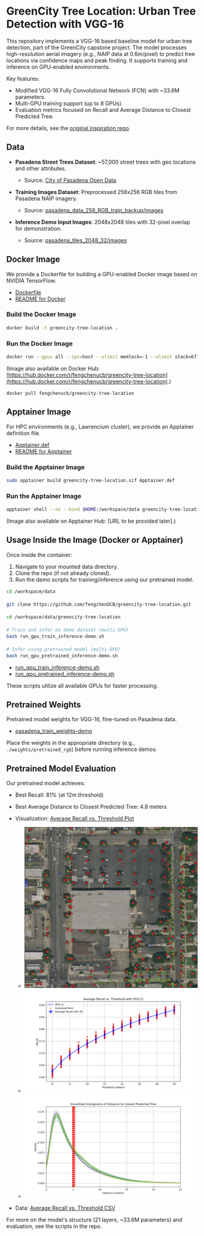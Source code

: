 # GreenCity Tree Location: Urban Tree Detection with VGG-16

This repository implements a VGG-16 based baseline model for urban tree detection, part of the GreenCity capstone project. The model processes high-resolution aerial imagery (e.g., NAIP data at 0.6m/pixel) to predict tree locations via confidence maps and peak finding. It supports training and inference on GPU-enabled environments.

Key features:
- Modified VGG-16 Fully Convolutional Network (FCN) with ~33.6M parameters.
- Multi-GPU training support (up to 8 GPUs).
- Evaluation metrics focused on Recall and Average Distance to Closest Predicted Tree.

For more details, see the [original inspiration repo](https://github.com/jonathanventura/urban-tree-detection).

## Data
- **Pasadena Street Trees Dataset**: ~57,000 street trees with geo locations and other attributes.
  - Source: [City of Pasadena Open Data](https://data.cityofpasadena.net/datasets/593b88391b614123890f54a1db8fbf55_0/about)

- **Training Images Dataset**: Preprocessed 256x256 RGB tiles from Pasadena NAIP imagery.
  - Source: [pasadena_data_256_RGB_train_backup/images](pasadena_data_256_RGB_train_backup/images)

- **Inference Demo Input Images**: 2048x2048 tiles with 32-pixel overlap for demonstration.
  - Source: [pasadena_tiles_2048_32/images](pasadena_tiles_2048_32/images)


## Docker Image
We provide a Dockerfile for building a GPU-enabled Docker image based on NVIDIA TensorFlow.

- [Dockerfile](DockerImage/Dockerfile)
- [README for Docker](DockerImage/README.md)

### Build the Docker Image
```bash
docker build -t greencity-tree-location .
```

### Run the Docker Image
```bash
docker run --gpus all --ipc=host --ulimit memlock=-1 --ulimit stack=67108864 -it -v $HOME:/workspace/data greencity-tree-location
```

(Image also available on Docker Hub: [https://hub.docker.com/r/fengchenucb/greencity-tree-location](https://hub.docker.com/r/fengchenucb/greencity-tree-location).)
```
docker pull fengchenucb/greencity-tree-location
```

## Apptainer Image
For HPC environments (e.g., Lawrencium cluster), we provide an Apptainer definition file.

- [Apptainer.def](DockerImage/Apptainer.def)
- [README for Apptainer](DockerImage/README_Apptainer.md)

### Build the Apptainer Image
```bash
sudo apptainer build greencity-tree-location.sif Apptainer.def
```

### Run the Apptainer Image
```bash
apptainer shell --nv --bind $HOME:/workspace/data greencity-tree-location.sif
```

(Image also available on Apptainer Hub: [URL to be provided later].)

## Usage Inside the Image (Docker or Apptainer)
Once inside the container:
1. Navigate to your mounted data directory.
2. Clone the repo (if not already cloned).
3. Run the demo scripts for training/inference using our pretrained model.

```bash
cd /workspace/data

git clone https://github.com/fengchenUCB/greencity-tree-location.git

cd /workspace/data/greencity-tree-location

# Train and infer on demo dataset (multi-GPU)
bash run_gpu_train_inference-demo.sh

# Infer using pretrained model (multi-GPU)
bash run_gpu_pretrained_inference-demo.sh
```

- [run_gpu_train_inference-demo.sh](run_gpu_train_inference-demo.sh)
- [run_gpu_pretrained_inference-demo.sh](run_gpu_pretrained_inference-demo.sh)

These scripts utilize all available GPUs for faster processing.


## Pretrained Weights
Pretrained model weights for VGG-16, fine-tuned on Pasadena data.

- [pasadena_train_weights-demo](pasadena_train_weights-demo)

Place the weights in the appropriate directory (e.g., `./weights/pretrained_rgb`) before running inference demos.



## Pretrained Model Evaluation
Our pretrained model achieves:
- Best Recall: 81% (at 12m threshold)
- Best Average Distance to Closest Predicted Tree: 4.8 meters

- Visualization: [Average Recall vs. Threshold Plot](viz/average_recall_threshold_plot.png)
  - ![image](viz/distance_demo.png)
  - ![image](viz/average_recall_threshold_plot.png)
  - ![image](viz/combined_smoothed_distance_histogram.png)
- Data: [Average Recall vs. Threshold CSV](viz/average_recall_threshold_data.csv)

For more on the model's structure (21 layers, ~33.6M parameters) and evaluation, see the scripts in the repo.